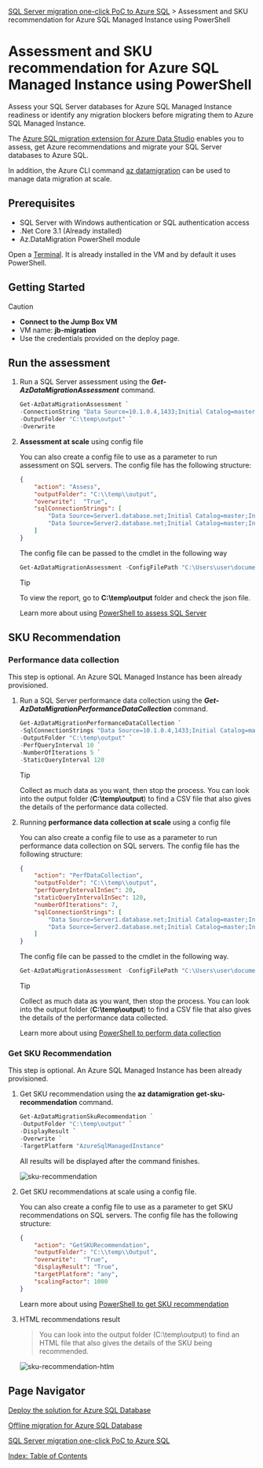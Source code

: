 [SQL Server migration one-click PoC to Azure SQL](../../README.md) > Assessment and SKU recommendation for Azure SQL Managed Instance using PowerShell

# Assessment and SKU recommendation for Azure SQL Managed Instance using PowerShell

Assess your SQL Server databases for Azure SQL Managed Instance readiness or identify any migration blockers before migrating them to Azure SQL Managed Instance.

The [Azure SQL migration extension for Azure Data Studio](https://learn.microsoft.com/en-us/sql/azure-data-studio/extensions/azure-sql-migration-extension?view=sql-server-ver16) enables you to assess, get Azure recommendations and migrate your SQL Server databases to Azure SQL.

In addition, the Azure CLI command [az datamigration](https://learn.microsoft.com/en-us/cli/azure/datamigration?view=azure-cli-latest) can be used to manage data migration at scale.

## Prerequisites

- SQL Server with Windows authentication or SQL authentication access
- .Net Core 3.1 (Already installed)
- Az.DataMigration PowerShell module

Open a [Terminal](https://apps.microsoft.com/store/detail/windows-terminal/9N0DX20HK701?hl=en-us&gl=us). It is already installed in the VM and by default it uses PowerShell.

## Getting Started

> [!CAUTION]
>
> - **Connect to the Jump Box VM**
> - VM name: **jb-migration**
> - Use the credentials provided on the deploy page.

## Run the assessment

1. Run a SQL Server assessment using the ***Get-AzDataMigrationAssessment*** command.

    ```powershell
    Get-AzDataMigrationAssessment `
    -ConnectionString "Data Source=10.1.0.4,1433;Initial Catalog=master;User Id=sqladmin;Password=My`$upp3r`$ecret" `
    -OutputFolder "C:\temp\output" `
    -Overwrite
    ```

2. **Assessment at scale** using config file

    You can also create a config file to use as a parameter to run assessment on SQL servers. The config file has the following structure:

    ```json
    {
        "action": "Assess",
        "outputFolder": "C:\\temp\\output",
        "overwrite":  "True",
        "sqlConnectionStrings": [
            "Data Source=Server1.database.net;Initial Catalog=master;Integrated Security=True;",
            "Data Source=Server2.database.net;Initial Catalog=master;Integrated Security=True;"
        ]
    }
    ```

    The config file can be passed to the cmdlet in the following way

    ```powershell
    Get-AzDataMigrationAssessment -ConfigFilePath "C:\Users\user\document\config.json"
    ```

    > [!TIP]
    > To view the report, go to **C:\temp\output** folder and check the json file.

    Learn more about using [PowerShell to assess SQL Server](https://github.com/Azure-Samples/data-migration-sql/blob/main/PowerShell/sql-server-assessment.md)

## SKU Recommendation

### Performance data collection

This step is optional. An Azure SQL Managed Instance has been already provisioned.

1. Run a SQL Server performance data collection using the ***Get-AzDataMigrationPerformanceDataCollection*** command.

    ```powershell
    Get-AzDataMigrationPerformanceDataCollection `
    -SqlConnectionStrings "Data Source=10.1.0.4,1433;Initial Catalog=master;User Id=sqladmin;Password=My`$upp3r`$ecret" `
    -OutputFolder "C:\temp\output" `
    -PerfQueryInterval 10 `
    -NumberOfIterations 5 `
    -StaticQueryInterval 120
    ```

    > [!TIP]
    > Collect as much data as you want, then stop the process.
    > You can look into the output folder (**C:\temp\output**) to find a CSV file that also gives the details of the performance data collected.

2. Running **performance data collection at scale** using a config file

    You can also create a config file to use as a parameter to run performance data collection on SQL servers.
    The config file has the following structure:

    ```json
    {
        "action": "PerfDataCollection",
        "outputFolder": "C:\\temp\\output",
        "perfQueryIntervalInSec": 20,
        "staticQueryIntervalInSec": 120,
        "numberOfIterations": 7,
        "sqlConnectionStrings": [
            "Data Source=Server1.database.net;Initial Catalog=master;Integrated Security=True;",
            "Data Source=Server2.database.net;Initial Catalog=master;Integrated Security=True;"
        ]
    }
    ```

    The config file can be passed to the cmdlet in the following way.

    ```powershell
    Get-AzDataMigrationAssessment -ConfigFilePath "C:\Users\user\document\config.json" 
    ```

    > [!TIP]
    > Collect as much data as you want, then stop the process.
    > You can look into the output folder (**C:\temp\output**) to find a CSV file that also gives the details of the performance data collected.

    Learn more about using [PowerShell to perform data collection](https://github.com/Azure-Samples/data-migration-sql/blob/main/PowerShell/sql-server-sku-recommendation.md)

### Get SKU Recommendation

This step is optional. An Azure SQL Managed Instance has been already provisioned.

1. Get SKU recommendation using the **az datamigration get-sku-recommendation** command.

    ```powershell
    Get-AzDataMigrationSkuRecommendation `
    -OutputFolder "C:\temp\output" `
    -DisplayResult `
    -Overwrite `
    -TargetPlatform "AzureSqlManagedInstance"
    ```

    All results will be displayed after the command finishes.

    ![sku-recommendation](../../media/sku-recommendation.png)

2. Get SKU recommendations at scale using a config file.

    You can also create a config file to use as a parameter to get SKU recommendations on SQL servers. The config file has the following structure:

    ```json
    {
        "action": "GetSKURecommendation",
        "outputFolder": "C:\\temp\\Output",
        "overwrite":  "True",
        "displayResult": "True",
        "targetPlatform": "any",
        "scalingFactor": 1000
    }
    ```

    Learn more about using [PowerShell to get SKU recommendation](https://github.com/Azure-Samples/data-migration-sql/blob/main/PowerShell/sql-server-sku-recommendation.md#get-sku-recommendation-though-console-parameters)

3. HTML recommendations result

    > You can look into the output folder (C:\temp\output) to find an HTML file that also gives the details of the SKU being recommended.

    ![sku-recommendation-htlm](../../media/sku-recommendation-htlm.png)

## Page Navigator

[Deploy the solution for Azure SQL Database](../deploy/README.md)

[Offline migration for Azure SQL Database](../migration/README.md)

[SQL Server migration one-click PoC to Azure SQL](../../README.md)

[Index: Table of Contents](../../index.md)
